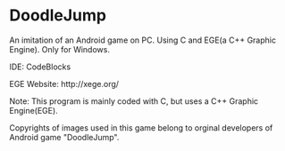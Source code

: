# DoodleJump
An imitation of an Android game on PC. Using C and EGE(a C++ Graphic Engine). Only for Windows.
<p>IDE: CodeBlocks</p>
<p>EGE Website: http://xege.org/</p>
<p>Note: This program is mainly coded with C, but uses a C++ Graphic Engine(EGE).</p>
<p>Copyrights of images used in this game belong to orginal developers of Android game "DoodleJump".</p>
